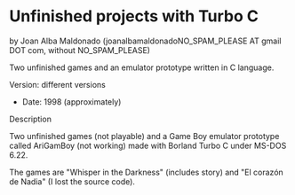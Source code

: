 Unfinished projects with Turbo C 
================================= 
by Joan Alba Maldonado (joanalbamaldonadoNO_SPAM_PLEASE AT gmail DOT com, without NO_SPAM_PLEASE)

Two unfinished games and an emulator prototype written in C language.

Version: different versions 
- Date: 1998 (approximately)


Description

Two unfinished games (not playable) and a Game Boy emulator prototype called AriGamBoy (not working) made with Borland Turbo C under MS-DOS 6.22.

The games are "Whisper in the Darkness" (includes story) and "El corazón de Nadia" (I lost the source code).